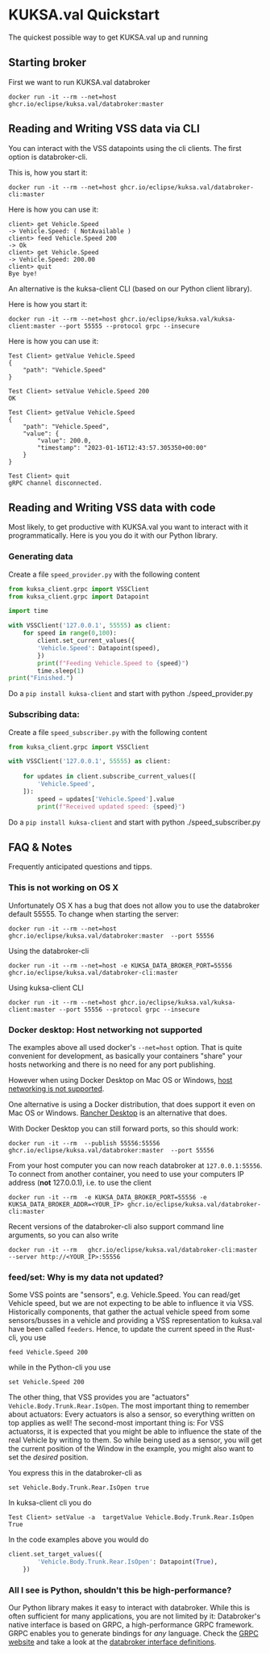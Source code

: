 # KUKSA.val Quickstart

The quickest possible way to get KUKSA.val up and running

## Starting broker
First we want to run KUKSA.val databroker

```
docker run -it --rm --net=host ghcr.io/eclipse/kuksa.val/databroker:master 
```


## Reading and Writing VSS data via CLI
You can interact with the VSS datapoints using the cli clients. The first option is databroker-cli.

This is, how you start it:

```
docker run -it --rm --net=host ghcr.io/eclipse/kuksa.val/databroker-cli:master       
```

Here is how you can use it:

```
client> get Vehicle.Speed 
-> Vehicle.Speed: ( NotAvailable )
client> feed Vehicle.Speed 200
-> Ok
client> get Vehicle.Speed 
-> Vehicle.Speed: 200.00
client> quit
Bye bye!

```

An alternative is the kuksa-client CLI (based on our Python client library).

Here is how you start it:

```
docker run -it --rm --net=host ghcr.io/eclipse/kuksa.val/kuksa-client:master --port 55555 --protocol grpc --insecure 
```

Here is how you can use it:


```
Test Client> getValue Vehicle.Speed
{
    "path": "Vehicle.Speed"
}

Test Client> setValue Vehicle.Speed 200
OK

Test Client> getValue Vehicle.Speed
{
    "path": "Vehicle.Speed",
    "value": {
        "value": 200.0,
        "timestamp": "2023-01-16T12:43:57.305350+00:00"
    }
}

Test Client> quit
gRPC channel disconnected.

```

## Reading and Writing VSS data with code

Most likely, to get productive with KUKSA.val you want to interact with it programmatically. Here is you you do it with our Python library.

### Generating data
Create a file `speed_provider.py` with the following content

```python
from kuksa_client.grpc import VSSClient
from kuksa_client.grpc import Datapoint

import time

with VSSClient('127.0.0.1', 55555) as client:
    for speed in range(0,100):
        client.set_current_values({
        'Vehicle.Speed': Datapoint(speed),
        })
        print(f"Feeding Vehicle.Speed to {speed}")
        time.sleep(1)
print("Finished.")
```

Do a `pip install kuksa-client` and start with
python ./speed_provider.py

### Subscribing data:
Create a file `speed_subscriber.py` with the following content

```python
from kuksa_client.grpc import VSSClient

with VSSClient('127.0.0.1', 55555) as client:
    
    for updates in client.subscribe_current_values([
        'Vehicle.Speed',
    ]):
        speed = updates['Vehicle.Speed'].value
        print(f"Received updated speed: {speed}")
```

Do a `pip install kuksa-client` and start with
python ./speed_subscriber.py


## FAQ & Notes
Frequently anticipated questions and tipps.

### This is not working on OS X
Unfortunately OS X has a bug that does not allow you to use the databroker default 55555. To change when starting the server:

```
docker run -it --rm --net=host ghcr.io/eclipse/kuksa.val/databroker:master  --port 55556
```

Using the databroker-cli

```
docker run -it --rm --net=host -e KUKSA_DATA_BROKER_PORT=55556 ghcr.io/eclipse/kuksa.val/databroker-cli:master                   
```

Using kuksa-client CLI
```
docker run -it --rm --net=host ghcr.io/eclipse/kuksa.val/kuksa-client:master --port 55556 --protocol grpc --insecure 
```

### Docker desktop: Host networking not supported
The examples above all used docker's `--net=host` option. That is quite convenient for development, as basically your containers "share" your hosts networking and there is no need for any port publishing. 

However when using Docker Desktop on Mac OS or Windows, [host networking is not supported](https://docs.docker.com/network/host/).

One alternative is using a Docker distribution, that does support it even on Mac OS or Windows. [Rancher Desktop](https://rancherdesktop.io) is an alternative that does.

With Docker Desktop you can still forward ports, so this should work:

```
docker run -it --rm  --publish 55556:55556 ghcr.io/eclipse/kuksa.val/databroker:master  --port 55556
```

From your host computer you can now reach databroker at `127.0.0.1:55556`. To connect from another container, you need to use your computers IP address (**not** 127.0.0.1), i.e. to use the client

```
docker run -it --rm  -e KUKSA_DATA_BROKER_PORT=55556 -e KUKSA_DATA_BROKER_ADDR=<YOUR_IP> ghcr.io/eclipse/kuksa.val/databroker-cli:master 
```

Recent versions of the databroker-cli also support command line arguments, so you can also write

```
docker run -it --rm   ghcr.io/eclipse/kuksa.val/databroker-cli:master  --server http://<YOUR_IP>:55556
```



### feed/set: Why is my data not updated?
Some VSS points are "sensors", e.g. Vehicle.Speed. You can read/get Vehicle speed, but we are not expecting to be able to influence it via VSS.
Historically components, that gather the actual vehicle speed from some sensors/busses in a vehicle and providing a VSS  representation to kuksa.val have been called `feeders`. Hence, to update the current speed in the Rust-cli, you use

```
feed Vehicle.Speed 200
```

while in the Python-cli you use

```
set Vehicle.Speed 200
```

The other thing, that VSS provides you are "actuators" `Vehicle.Body.Trunk.Rear.IsOpen`. The most important thing to remember about actuators: Every actuators is also a sensor, so everything written on top applies as well!
The second-most important thing is: For VSS actuatorss, it is expected that you might be able to influence the state of the real Vehicle by writing to them. So while being used as a sensor, you will get the current position of the Window in the example, you might also want to set the _desired_ position.

You express this in the databroker-cli as

```
set Vehicle.Body.Trunk.Rear.IsOpen true
```

In kuksa-client cli you do

```
Test Client> setValue -a  targetValue Vehicle.Body.Trunk.Rear.IsOpen True
```

In the code examples above you would do

```python
client.set_target_values({
        'Vehicle.Body.Trunk.Rear.IsOpen': Datapoint(True),
    })
```


### All I see is Python, shouldn't this be high-performance?
Our Python library makes it easy to interact with databroker. While this is often sufficient for many applications, you are not limited by it: Databroker's native interface is based on GRPC, a high-performance GRPC framework. GRPC enables you to generate bindings for _any_ language. Check the [GRPC website](https://grpc.io) and take a look at the [databroker interface definitions](https://github.com/eclipse/kuksa.val/tree/master/proto/kuksa/val/v1).
